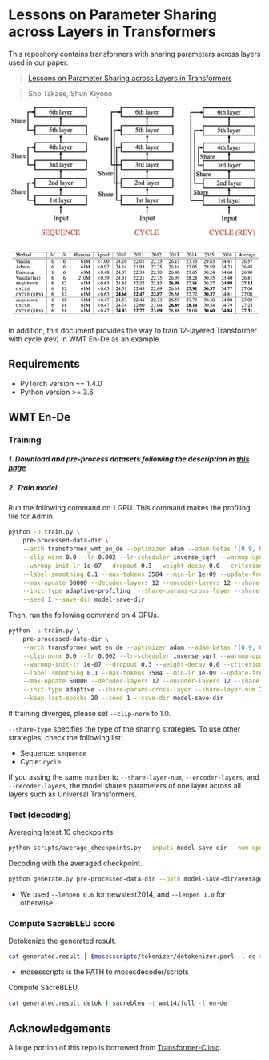 # Lessons on Parameter Sharing across Layers in Transformers

This repository contains transformers with sharing parameters across layers used in our paper.

>[Lessons on Parameter Sharing across Layers in Transformers](https://arxiv.org/abs/2104.06022)

>Sho Takase, Shun Kiyono


![Method](./method_examples.png "Methods")

![Result](./result_table.png "Results")


In addition, this document provides the way to train 12-layered Transformer with cycle (rev) in WMT En-De as an example.

## Requirements

- PyTorch version == 1.4.0
- Python version >= 3.6


## WMT En-De

### Training

##### 1. Download and pre-process datasets following the description in [this page](https://github.com/pytorch/fairseq/tree/master/examples/scaling_nmt)

##### 2. Train model

Run the following command on 1 GPU. This command makes the profiling file for Admin.


```bash
python -u train.py \
    pre-processed-data-dir \
    --arch transformer_wmt_en_de --optimizer adam --adam-betas '(0.9, 0.98)' \
    --clip-norm 0.0 --lr 0.002 --lr-scheduler inverse_sqrt --warmup-updates 8000 \
    --warmup-init-lr 1e-07 --dropout 0.3 --weight-decay 0.0 --criterion label_smoothed_cross_entropy \
    --label-smoothing 0.1 --max-tokens 3584 --min-lr 1e-09 --update-freq 32 --log-interval 100 \
    --max-update 50000 --decoder-layers 12 --encoder-layers 12 --share-all-embeddings \
    --init-type adaptive-profiling  --share-params-cross-layer --share-layer-num 2 --share-type cycle_reverse \
    --seed 1 --save-dir model-save-dir
```

Then, run the following command on 4 GPUs.

```bash
python -u train.py \
    pre-processed-data-dir \
    --arch transformer_wmt_en_de --optimizer adam --adam-betas '(0.9, 0.98)' \
    --clip-norm 0.0 --lr 0.002 --lr-scheduler inverse_sqrt --warmup-updates 8000 \
    --warmup-init-lr 1e-07 --dropout 0.3 --weight-decay 0.0 --criterion label_smoothed_cross_entropy \
    --label-smoothing 0.1 --max-tokens 3584 --min-lr 1e-09 --update-freq 32 --log-interval 100 \
    --max-update 50000 --decoder-layers 12 --encoder-layers 12 --share-all-embeddings \
    --init-type adaptive --share-params-cross-layer --share-layer-num 2 --share-type cycle_reverse \
    --keep-last-epochs 20 --seed 1 --save-dir model-save-dir
```

If training diverges, please set `--clip-norm` to 1.0.

`--share-type` specifies the type of the sharing strategies.
To use other strategies, check the following list:

* Sequence: `sequence`
* Cycle: `cycle`

If you assing the same number to `--share-layer-num`, `--encoder-layers`, and `--decoder-layers`, the model shares parameters of one layer across all layers such as Universal Transformers.

### Test (decoding)

Averaging latest 10 checkpoints.

```bash
python scripts/average_checkpoints.py --inputs model-save-dir --num-epoch-checkpoints 10 --output model-save-dir/averaged.pt
```

Decoding with the averaged checkpoint.

```bash
python generate.py pre-processed-data-dir --path model-save-dir/averaged.pt  --beam 4 --lenpen 0.6 --remove-bpe | grep '^H' | sed 's/^H\-//g' | sort -t ' ' -k1,1 -n | cut -f 3- > generated.result
```

* We used ```--lenpen 0.6``` for newstest2014, and ```--lenpen 1.0``` for otherwise.


### Compute SacreBLEU score

Detokenize the generated result.

```bash
cat generated.result | $mosesscripts/tokenizer/detokenizer.perl -l de > generated.result.detok
```

* mosesscripts is the PATH to mosesdecoder/scripts

Compute SacreBLEU.

```bash
cat generated.result.detok | sacrebleu -t wmt14/full -l en-de
```

## Acknowledgements

A large portion of this repo is borrowed from [Transformer-Clinic](https://github.com/LiyuanLucasLiu/Transformer-Clinic).
